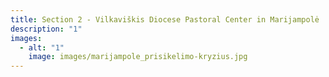 ```yaml
---
title: Section 2 - Vilkaviškis Diocese Pastoral Center in Marijampolė
description: "1"
images:
  - alt: "1"
    image: images/marijampole_prisikelimo-kryzius.jpg
---
```

